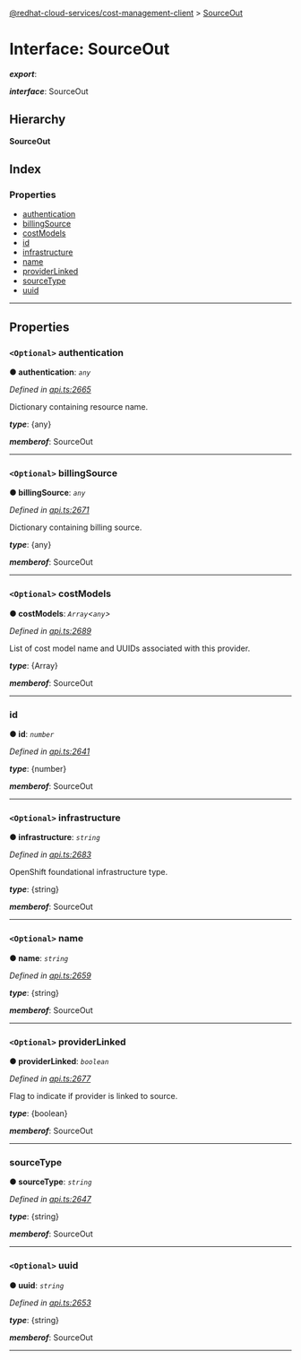 [@redhat-cloud-services/cost-management-client](../README.md) > [SourceOut](../interfaces/sourceout.md)

# Interface: SourceOut

*__export__*: 

*__interface__*: SourceOut

## Hierarchy

**SourceOut**

## Index

### Properties

* [authentication](sourceout.md#authentication)
* [billingSource](sourceout.md#billingsource)
* [costModels](sourceout.md#costmodels)
* [id](sourceout.md#id)
* [infrastructure](sourceout.md#infrastructure)
* [name](sourceout.md#name)
* [providerLinked](sourceout.md#providerlinked)
* [sourceType](sourceout.md#sourcetype)
* [uuid](sourceout.md#uuid)

---

## Properties

<a id="authentication"></a>

### `<Optional>` authentication

**● authentication**: *`any`*

*Defined in [api.ts:2665](https://github.com/RedHatInsights/javascript-clients/blob/master/packages/cost-management/api.ts#L2665)*

Dictionary containing resource name.

*__type__*: {any}

*__memberof__*: SourceOut

___
<a id="billingsource"></a>

### `<Optional>` billingSource

**● billingSource**: *`any`*

*Defined in [api.ts:2671](https://github.com/RedHatInsights/javascript-clients/blob/master/packages/cost-management/api.ts#L2671)*

Dictionary containing billing source.

*__type__*: {any}

*__memberof__*: SourceOut

___
<a id="costmodels"></a>

### `<Optional>` costModels

**● costModels**: *`Array`<`any`>*

*Defined in [api.ts:2689](https://github.com/RedHatInsights/javascript-clients/blob/master/packages/cost-management/api.ts#L2689)*

List of cost model name and UUIDs associated with this provider.

*__type__*: {Array}

*__memberof__*: SourceOut

___
<a id="id"></a>

###  id

**● id**: *`number`*

*Defined in [api.ts:2641](https://github.com/RedHatInsights/javascript-clients/blob/master/packages/cost-management/api.ts#L2641)*

*__type__*: {number}

*__memberof__*: SourceOut

___
<a id="infrastructure"></a>

### `<Optional>` infrastructure

**● infrastructure**: *`string`*

*Defined in [api.ts:2683](https://github.com/RedHatInsights/javascript-clients/blob/master/packages/cost-management/api.ts#L2683)*

OpenShift foundational infrastructure type.

*__type__*: {string}

*__memberof__*: SourceOut

___
<a id="name"></a>

### `<Optional>` name

**● name**: *`string`*

*Defined in [api.ts:2659](https://github.com/RedHatInsights/javascript-clients/blob/master/packages/cost-management/api.ts#L2659)*

*__type__*: {string}

*__memberof__*: SourceOut

___
<a id="providerlinked"></a>

### `<Optional>` providerLinked

**● providerLinked**: *`boolean`*

*Defined in [api.ts:2677](https://github.com/RedHatInsights/javascript-clients/blob/master/packages/cost-management/api.ts#L2677)*

Flag to indicate if provider is linked to source.

*__type__*: {boolean}

*__memberof__*: SourceOut

___
<a id="sourcetype"></a>

###  sourceType

**● sourceType**: *`string`*

*Defined in [api.ts:2647](https://github.com/RedHatInsights/javascript-clients/blob/master/packages/cost-management/api.ts#L2647)*

*__type__*: {string}

*__memberof__*: SourceOut

___
<a id="uuid"></a>

### `<Optional>` uuid

**● uuid**: *`string`*

*Defined in [api.ts:2653](https://github.com/RedHatInsights/javascript-clients/blob/master/packages/cost-management/api.ts#L2653)*

*__type__*: {string}

*__memberof__*: SourceOut

___

